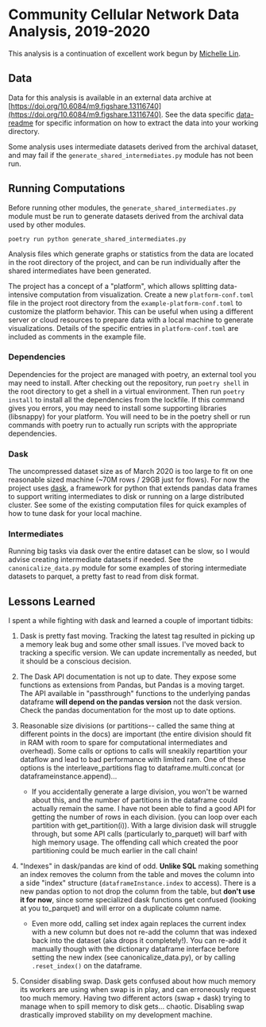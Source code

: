 # Community Cellular Network Data Analysis, 2019-2020

This analysis is a continuation of excellent work begun by [Michelle
Lin](https://github.com/IntOwl).

## Data

Data for this analysis is available in an external data archive at
[https://doi.org/10.6084/m9.figshare.13116740](https://doi.org/10.6084/m9.figshare.13116740).
See the data specific [data-readme](data/README.md) for specific information on
how to extract the data into your working directory.

Some analysis uses intermediate datasets derived from the archival dataset, and
may fail if the `generate_shared_intermediates.py` module has not been run.

## Running Computations

Before running other modules, the `generate_shared_intermediates.py` module must be
run to generate datasets derived from the archival data used by other modules.

```shell script
poetry run python generate_shared_intermediates.py
```

Analysis files which generate graphs or statistics from the data are located in
the root directory of the project, and can be run individually after the shared
intermediates have been generated.

The project has a concept of a "platform", which allows splitting data-intensive
computation from visualization. Create a new `platform-conf.toml` file in the
project root directory from the `example-platform-conf.toml` to customize the
platform behavior. This can be useful when using a different server or cloud
resources to prepare data with a local machine to generate visualizations.
Details of the specific entries in `platform-conf.toml` are included as comments
in the example file.

### Dependencies

Dependencies for the project are managed with poetry, an external tool you may
need to install. After checking out the repository, run `poetry shell` in the
root directory to get a shell in a virtual environment. Then run `poetry install`
to install all the dependencies from the lockfile. If this command gives you
errors, you may need to install some supporting libraries (libsnappy) for your
platform. You will need to be in the poetry shell or run commands with poetry
run to actually run scripts with the appropriate dependencies.

### Dask
The uncompressed dataset size as of March 2020 is too large to fit on
one reasonable sized machine (~70M rows / 29GB just for flows). For
now the project uses [dask](https://docs.dask.org/en/latest/), a
framework for python that extends pandas data frames to support
writing intermediates to disk or running on a large distributed
cluster. See some of the existing computation files for quick examples
of how to tune dask for your local machine.

### Intermediates
Running big tasks via dask over the entire dataset can be slow, so I
would advise creating intermediate datasets if needed. See the
`canonicalize_data.py` module for some examples of storing
intermediate datasets to parquet, a pretty fast to read from disk
format.

## Lessons Learned

I spent a while fighting with dask and learned a couple of important
tidbits:

1. Dask is pretty fast moving. Tracking the latest tag resulted in
   picking up a memory leak bug and some other small issues. I've
   moved back to tracking a specific version. We can update
   incrementally as needed, but it should be a conscious decision.

2. The Dask API documentation is not up to date. They expose some
   functions as extensions from Pandas, but Pandas is a moving
   target. The API available in "passthrough" functions to the
   underlying pandas dataframe __will depend on the pandas version__
   not the dask version. Check the pandas documentation for the most
   up to date options.

3. Reasonable size divisions (or partitions-- called the same thing at
   different points in the docs) are important (the entire division
   should fit in RAM with room to spare for computational
   intermediates and overhead). Some calls or options to calls will
   sneakily repartition your dataflow and lead to bad performance with
   limited ram. One of these options is the interleave_partitions flag
   to dataframe.multi.concat (or dataframeinstance.append)...

   * If you accidentally generate a large division, you won't be
     warned about this, and the number of partitions in the dataframe
     could actually remain the same. I have not been able to find a
     good API for getting the number of rows in each division. (you
     can loop over each partition with get_partition(i)).  With a
     large division dask will struggle through, but some API calls
     (particularly to_parquet) will barf with high memory usage. The
     offending call which created the poor partitioning could be much
     earlier in the call chain!

4. "Indexes" in dask/pandas are kind of odd. __Unlike SQL__ making
   something an index removes the column from the table and moves the
   column into a side "index" structure (`dataframeInstance.index` to
   access). There is a new pandas option to not drop the column from
   the table, but __don't use it for now__, since some specialized
   dask functions get confused (looking at you to_parquet) and will
   error on a duplicate column name.

   * Even more odd, calling set index again replaces the current index
     with a new column but does not re-add the column that was indexed
     back into the dataset (aka drops it completely!). You can re-add
     it manually though with the dictionary dataframe interface before
     setting the new index (see canonicalize_data.py), or by calling
     `.reset_index()` on the dataframe.

5. Consider disabling swap. Dask gets confused about how much memory
   its workers are using when swap is in play, and can erroneously
   request too much memory. Having two different actors (swap + dask)
   trying to manage when to spill memory to disk gets... chaotic. Disabling swap
   drastically improved stability on my development machine.
